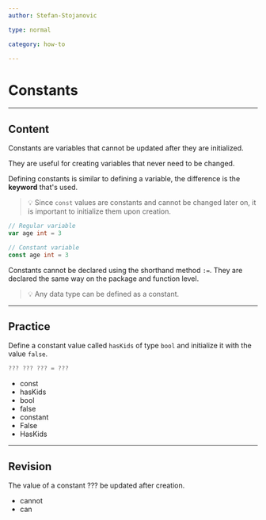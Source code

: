 ```yaml
---
author: Stefan-Stojanovic

type: normal

category: how-to

---
```


# Constants

---
## Content

Constants are variables that cannot be updated after they are initialized.

They are useful for creating variables that never need to be changed.

Defining constants is similar to defining a variable, the difference is the **keyword** that's used.

> 💡 Since `const` values are constants and cannot be changed later on, it is important to initialize them upon creation.

```go
// Regular variable
var age int = 3

// Constant variable
const age int = 3
```

Constants cannot be declared using the shorthand method `:=`. They are declared the same way on the package and function level.

> 💡 Any data type can be defined as a constant.

---
## Practice

Define a constant value called `hasKids` of type `bool` and initialize it with the value `false`.

```go
??? ??? ??? = ???
```

* const
* hasKids
* bool
* false
* constant
* False
* HasKids

---
## Revision

The value of a constant ??? be updated after creation. 

- cannot 
- can